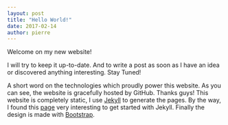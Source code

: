 ```yaml
---
layout: post
title: "Hello World!"
date: 2017-02-14
author: pierre
---
```


Welcome on my new website!

I will try to keep it up-to-date. And to write a post as soon as I have an idea or discovered anything interesting. Stay Tuned!

A short word on the technologies which proudly power this website. As you can see, the website is gracefully hosted by GitHub. Thanks guys! This website is completely static, I use [Jekyll](http://jekyllrb.com) to generate the pages. By the way, I found this [page](http://jmcglone.com/guides/github-pages/) very interesting to get started with Jekyll. Finally the design is made with [Bootstrap](http://getbootstrap.com).
<!--more-->